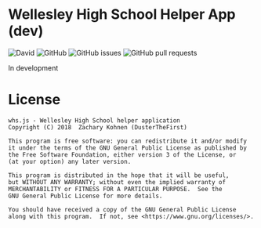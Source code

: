 # Wellesley High School Helper App (dev)

![David](https://img.shields.io/david/DusterTheFirst/whs.js.svg)
![GitHub](https://img.shields.io/github/license/DusterTheFirst/whs.js.svg)
![GitHub issues](https://img.shields.io/github/issues/DusterTheFirst/whs.js.svg)
![GitHub pull requests](https://img.shields.io/github/issues-pr/dusterthefirst/whs.js.svg)

In development

# License
    whs.js - Wellesley High School helper application
    Copyright (C) 2018  Zachary Kohnen (DusterTheFirst)

    This program is free software: you can redistribute it and/or modify
    it under the terms of the GNU General Public License as published by
    the Free Software Foundation, either version 3 of the License, or
    (at your option) any later version.

    This program is distributed in the hope that it will be useful,
    but WITHOUT ANY WARRANTY; without even the implied warranty of
    MERCHANTABILITY or FITNESS FOR A PARTICULAR PURPOSE.  See the
    GNU General Public License for more details.

    You should have received a copy of the GNU General Public License
    along with this program.  If not, see <https://www.gnu.org/licenses/>.
